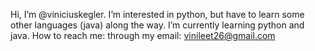 Hi, I’m @viniciuskegler.
I’m interested in python, but have to learn some other languages (java) along the way.
I’m currently learning python and java.
How to reach me: through my email: vinileet26@gmail.com

